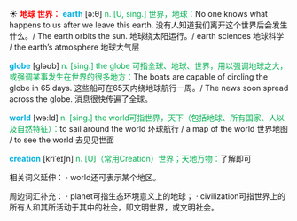 ☀ <font color="red">**地球 世界：**</font>
<font color="sky blue">**earth**</font> [ə:θ] 
<font color="#00b050">n. [U, sing.] 世界，地球：</font>No one knows what happens to us after we leave this earth. 没有人知道我们离开这个世界后会发生什么。/ The earth orbits the sun. 地球绕太阳运行。/ earth sciences 地球科学 / the earth’s atmosphere 地球大气层

<font color="sky blue">**globe**</font> [ɡləʊb] 
<font color="#00b050">n. [sing.] the globe 可指全球、地球、世界，用以强调地球之大，或强调某事发生在世界的很多地方：</font>The boats are capable of circling the globe in 65 days. 这些船可在65天内绕地球航行一周。/ The news soon spread across the globe. 消息很快传遍了全球。

<font color="sky blue">**world**</font> [wə:ld] 
<font color="#00b050">n. [sing.] the world可指世界，天下（包括地球、所有国家、人以及自然特征）：</font>to sail around the world 环球航行 / a map of the world 世界地图 / to see the world 去见见世面
           
<font color="sky blue">**creation**</font> [kriˈeɪʃn]
<font color="#00b050">n. [U]（常用Creation）世界；天地万物：</font>了解即可

相关词义延伸：
· world还可表示某个地区。

周边词汇补充：
· planet可指生态环境意义上的地球；
· civilization可指世界上的所有人和其所活动于其中的社会，即文明世界，或文明社会。
